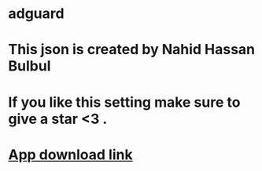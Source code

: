 # adguard
# This json is created by Nahid Hassan Bulbul 

# If you like this setting make sure to give a star <3 . 
# <a href="https://drive.google.com/folderview?id=1Chw370iACwxiBNAJeh_mq-alT1IGMFNI"> App download link </a>